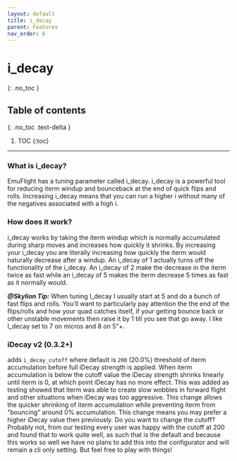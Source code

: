 ```yaml
---
layout: default
title: i_decay
parent: Features
nav_order: 6
---
```


# i_decay
{: .no_toc }

## Table of contents
{: .no_toc .text-delta }

1. TOC
{:toc}

---

### What is i_decay?
EmuFlight has a tuning parameter called i_decay. i_decay is a powerful tool for reducing iterm windup and bounceback at the end of quick flips and rolls. Increasing i_decay means that you can run a higher i without many of the negatives associated with a high i.

### How does it work?
i_decay works by taking the iterm windup which is normally accumulated during sharp moves and increases how quickly it shrinks. By increasing your i_decay you are literally increasing how quickly the iterm would naturally decrease after a windup. An i_decay of 1 actually turns off the functionality of the i_decay. An i_decay of 2 make the decrease in the iterm twice as fast while an i_decay of 5 makes the iterm decrease 5 times as fast as it normally would. 

***@Skylion Tip:*** When tuning I_decay I usually start at 5 and do a bunch of fast flips and rolls. You'll want to particularly pay attention the the end of the flips/rolls and how your quad catches itself, if your getting bounce back or other unstable movements then raise it by 1 till you see that go away. I like I_decay set to 7 on micros and 8 on 5"+.

### iDecay v2 (0.3.2+)
adds `i_decay_cutoff` where default is `200` (20.0%) threshold of iterm accumulation before full iDecay strength is applied. When iterm accumulation is below the cutoff value the iDecay strength shrinks linearly until iterm is 0, at which point iDecay has no more effect. This was added as testing showed that iterm was able to create slow wobbles in forward flight and other situations when iDecay was too aggressive. This change allows the quicker shrinking of iterm accumulation while preventing iterm from "bouncing" around 0% accumulation. This change means you may prefer a higher iDecay value then previously. Do you want to change the cutoff? Probably not, from our testing every user was happy with the cutoff at 200 and found that to work quite well, as such that is the default and because this works so well we have no plans to add this into the configurator and will remain a cli only setting. But feel free to play with things!
